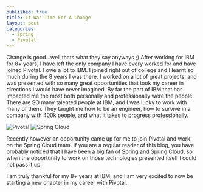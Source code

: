 ```yaml
---
published: true
title: It Was Time For A Change
layout: post
categories:
  - Spring
  - Pivotal
---
```


Change is good...well thats what they say anyways ;)  After working for IBM for 8+ years, I have left the only company I have every worked for and have joined Pivotal.  I owe a lot to IBM.  I joined right out of college and I learnt so much during the 8 years I was there.  I worked on a lot of great projects, and was presented with so many great opportunities that took my career in directions I would have never imagined.  By far the part of IBM that has impacted me the most both personally and professionally were the people.  There are SO many talented people at IBM, and I was lucky to work with many of them.  They taught me how to be an engineer, how to survive in a company with 400k people, and what it takes to progress professionally.

![Pivotal](https://upload.wikimedia.org/wikipedia/commons/b/bd/GoPivotal_logo.png)
![Spring Cloud](https://avatars3.githubusercontent.com/u/8216893?v=3&s=200)


Recently however an opportunity came up for me to join Pivotal and work on the Spring Cloud team.  If you are a regular reader of this blog, you have probably noticed that I have been a big fan of Spring and Spring Cloud, so when the opportunity to work on those technologies presented itself I could not pass it up.

I am truly thankful for my 8+ years at IBM, and I am very excited to now be starting a new chapter in my career with Pivotal.
